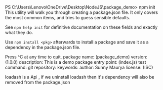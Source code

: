 PS C:\Users\Lenovo\OneDrive\Desktop\NodeJS\package_demo> npm init
This utility will walk you through creating a package.json file.
It only covers the most common items, and tries to guess sensible defaults.

See `npm help init` for definitive documentation on these fields
and exactly what they do.

Use `npm install <pkg>` afterwards to install a package and
save it as a dependency in the package.json file.

Press ^C at any time to quit.
package name: (package_demo)
version: (1.0.0)
description: This is a demo package
entry point: (index.js)
test command:
git repository:
keywords:
author: Sunny Maurya
license: (ISC)

loadash is a Api , if we uninstall loadash then it's dependency will also be removed from the package.json

